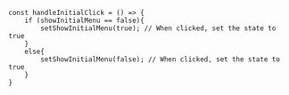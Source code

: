     const handleInitialClick = () => {
        if (showInitialMenu == false){
            setShowInitialMenu(true); // When clicked, set the state to true
        }
        else{
            setShowInitialMenu(false); // When clicked, set the state to true
        }
    }